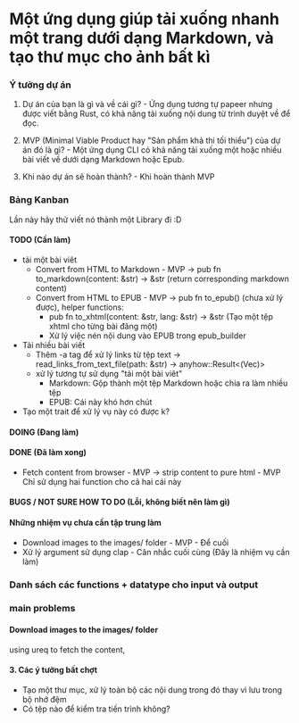 # Một ứng dụng giúp tải xuống nhanh một trang dưới dạng Markdown, và tạo thư mục cho ảnh bất kì

### Ý tưởng dự án

1. Dự án của bạn là gì và về cái gì? - Ứng dụng tương tự papeer nhưng được viết bằng Rust, có khả năng tải xuống nội dung từ trình duyệt về để đọc.

2. MVP (Minimal Viable Product hay "Sản phẩm khả thi tối thiểu") của dự án đó là gì? - Một ứng dụng CLI có khả năng tải xuống một hoặc nhiều bài viết về dưới dạng Markdown hoặc Epub.

4. Khi nào dự án sẽ hoàn thành? - Khi hoàn thành MVP


### Bảng Kanban
Lần này hãy thử viết nó thành một Library đi :D

#### TODO (Cần làm)

- tải một bài viêt 
    - Convert from HTML to Markdown - MVP -> pub fn to_markdown(content: &str) -> &str (return corresponding markdown content)
    - Convert from HTML to EPUB - MVP -> pub fn to_epub() (chưa xử lý được), helper functions:
        - pub fn to_xhtml(content: &str, lang: &str) -> &str (Tạo một tệp xhtml cho từng bài đăng một)
        - Xử lý việc nén nội dung vào EPUB trong epub_builder
- Tải nhiều bài viết
    - Thêm -a tag để xử lý links từ tệp text -> read_links_from_text_file(path: &str) -> anyhow::Result<(Vec<String>)>
    - xử lý tương tự sử dụng "tải một bài viêt"
        - Markdown: Gộp thành một tệp Markdown hoặc chia ra làm nhiều tệp
        - EPUB: Cái này khó hơn chút
- Tạo một trait để xử lý vụ này có được k?
#### DOING (Đang làm)

#### DONE (Đã làm xong)
- Fetch content from browser - MVP -> strip content to pure html - MVP Chỉ sử dụng hai function cho cả hai cái này

#### BUGS / NOT SURE HOW TO DO (Lỗi, không biết nên làm gì)

#### Những nhiệm vụ chưa cần tập trung làm
- Download images to the images/ folder - MVP - Để cuối
- Xử lý argument sử dụng clap - Cân nhắc cuối cùng (Đây là nhiệm vụ cần làm)


### Danh sách các functions + datatype cho input và output


### main problems

#### Download images to the images/ folder
using ureq to fetch the content, 

#### 3. Các ý tưởng bất chợt
- Tạo một thư mục, xử lý toàn bộ các nội dung trong đó thay vì lưu trong bộ nhớ đệm
- Có tệp nào để kiểm tra tiến trình không?